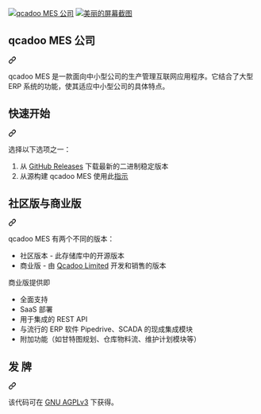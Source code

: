 <div class="Box-sc-g0xbh4-0 QkQOb js-snippet-clipboard-copy-unpositioned" data-hpc="true"><article class="markdown-body entry-content container-lg" itemprop="text"><p dir="auto"><a href="https://qcadoo.com" rel="nofollow"><img src="https://cloud.githubusercontent.com/assets/513146/25782749/bc50ca98-3350-11e7-8837-64fde0f16d48.png" alt="qcadoo MES 公司" style="max-width: 100%;" _mstalt="119873" _msthash="203"></a>
<a target="_blank" rel="noopener noreferrer nofollow" href="https://cloud.githubusercontent.com/assets/513146/25784436/63e0b7c0-336d-11e7-8124-75f860e6f1f0.png"><img src="https://cloud.githubusercontent.com/assets/513146/25784436/63e0b7c0-336d-11e7-8124-75f860e6f1f0.png" alt="美丽的屏幕截图" style="max-width: 100%;" _mstalt="428571" _msthash="204"></a></p>
<div class="markdown-heading" dir="auto"><h1 tabindex="-1" class="heading-element" dir="auto" _msttexthash="9206041" _msthash="205">qcadoo MES 公司</h1><a id="user-content-qcadoo-mes" class="anchor" aria-label="永久链接：qcadoo MES" href="#qcadoo-mes" _mstaria-label="378378" _msthash="206"><svg class="octicon octicon-link" viewBox="0 0 16 16" version="1.1" width="16" height="16" aria-hidden="true"><path d="m7.775 3.275 1.25-1.25a3.5 3.5 0 1 1 4.95 4.95l-2.5 2.5a3.5 3.5 0 0 1-4.95 0 .751.751 0 0 1 .018-1.042.751.751 0 0 1 1.042-.018 1.998 1.998 0 0 0 2.83 0l2.5-2.5a2.002 2.002 0 0 0-2.83-2.83l-1.25 1.25a.751.751 0 0 1-1.042-.018.751.751 0 0 1-.018-1.042Zm-4.69 9.64a1.998 1.998 0 0 0 2.83 0l1.25-1.25a.751.751 0 0 1 1.042.018.751.751 0 0 1 .018 1.042l-1.25 1.25a3.5 3.5 0 1 1-4.95-4.95l2.5-2.5a3.5 3.5 0 0 1 4.95 0 .751.751 0 0 1-.018 1.042.751.751 0 0 1-1.042.018 1.998 1.998 0 0 0-2.83 0l-2.5 2.5a1.998 1.998 0 0 0 0 2.83Z"></path></svg></a></div>
<p dir="auto" _msttexthash="705626337" _msthash="207">qcadoo MES 是一款面向中小型公司的生产管理互联网应用程序。它结合了大型 ERP 系统的功能，使其适应中小型公司的具体特点。</p>
<div class="markdown-heading" dir="auto"><h2 tabindex="-1" class="heading-element" dir="auto" _msttexthash="11905335" _msthash="208">快速开始</h2><a id="user-content-quick-start" class="anchor" aria-label="永久链接： 快速入门" href="#quick-start" _mstaria-label="446966" _msthash="209"><svg class="octicon octicon-link" viewBox="0 0 16 16" version="1.1" width="16" height="16" aria-hidden="true"><path d="m7.775 3.275 1.25-1.25a3.5 3.5 0 1 1 4.95 4.95l-2.5 2.5a3.5 3.5 0 0 1-4.95 0 .751.751 0 0 1 .018-1.042.751.751 0 0 1 1.042-.018 1.998 1.998 0 0 0 2.83 0l2.5-2.5a2.002 2.002 0 0 0-2.83-2.83l-1.25 1.25a.751.751 0 0 1-1.042-.018.751.751 0 0 1-.018-1.042Zm-4.69 9.64a1.998 1.998 0 0 0 2.83 0l1.25-1.25a.751.751 0 0 1 1.042.018.751.751 0 0 1 .018 1.042l-1.25 1.25a3.5 3.5 0 1 1-4.95-4.95l2.5-2.5a3.5 3.5 0 0 1 4.95 0 .751.751 0 0 1-.018 1.042.751.751 0 0 1-1.042.018 1.998 1.998 0 0 0-2.83 0l-2.5 2.5a1.998 1.998 0 0 0 0 2.83Z"></path></svg></a></div>
<p dir="auto" _msttexthash="42067246" _msthash="210">选择以下选项之一：</p>
<ol dir="auto">
<li _msttexthash="119292394" _msthash="211">从 <a href="https://github.com/qcadoo/mes/releases/latest" _istranslated="1">GitHub Releases</a> 下载最新的二进制稳定版本</li>
<li _msttexthash="49809708" _msthash="212">从源构建 qcadoo MES
使用此<a href="https://qcadoo.atlassian.net/wiki/display/QCDMESDOC/Building+MES+from+source+code+-+tutorial" rel="nofollow" _istranslated="1">指示</a></li>
</ol>
<div class="markdown-heading" dir="auto"><h2 tabindex="-1" class="heading-element" dir="auto" _msttexthash="22245912" _msthash="213">社区版与商业版</h2><a id="user-content-community-vs-commercial-version" class="anchor" aria-label="永久链接：社区版与商业版" href="#community-vs-commercial-version" _mstaria-label="1338155" _msthash="214"><svg class="octicon octicon-link" viewBox="0 0 16 16" version="1.1" width="16" height="16" aria-hidden="true"><path d="m7.775 3.275 1.25-1.25a3.5 3.5 0 1 1 4.95 4.95l-2.5 2.5a3.5 3.5 0 0 1-4.95 0 .751.751 0 0 1 .018-1.042.751.751 0 0 1 1.042-.018 1.998 1.998 0 0 0 2.83 0l2.5-2.5a2.002 2.002 0 0 0-2.83-2.83l-1.25 1.25a.751.751 0 0 1-1.042-.018.751.751 0 0 1-.018-1.042Zm-4.69 9.64a1.998 1.998 0 0 0 2.83 0l1.25-1.25a.751.751 0 0 1 1.042.018.751.751 0 0 1 .018 1.042l-1.25 1.25a3.5 3.5 0 1 1-4.95-4.95l2.5-2.5a3.5 3.5 0 0 1 4.95 0 .751.751 0 0 1-.018 1.042.751.751 0 0 1-1.042.018 1.998 1.998 0 0 0-2.83 0l-2.5 2.5a1.998 1.998 0 0 0 0 2.83Z"></path></svg></a></div>
<p dir="auto" _msttexthash="70161676" _msthash="215">qcadoo MES 有两个不同的版本：</p>
<ul dir="auto">
<li _msttexthash="66989806" _msthash="216">社区版本 - 此存储库中的开源版本</li>
<li _msttexthash="91563238" _msthash="217">商业版 - 由 <a href="https://qcadoo.com/en/" rel="nofollow" _istranslated="1">Qcadoo Limited</a> 开发和销售的版本</li>
</ul>
<p dir="auto" _msttexthash="17057443" _msthash="218">商业版提供即</p>
<ul dir="auto">
<li _msttexthash="12252357" _msthash="219">全面支持</li>
<li _msttexthash="10434164" _msthash="220">SaaS 部署</li>
<li _msttexthash="17043039" _msthash="221">用于集成的 REST API</li>
<li _msttexthash="115048856" _msthash="222">与流行的 ERP 软件 Pipedrive、SCADA 的现成集成模块</li>
<li _msttexthash="192019529" _msthash="223">附加功能（如甘特图规划、仓库物料流、维护计划模块等）</li>
</ul>
<div class="markdown-heading" dir="auto"><h2 tabindex="-1" class="heading-element" dir="auto" _msttexthash="4995627" _msthash="224">发 牌</h2><a id="user-content-licensing" class="anchor" aria-label="永久链接： 许可" href="#licensing" _mstaria-label="400894" _msthash="225"><svg class="octicon octicon-link" viewBox="0 0 16 16" version="1.1" width="16" height="16" aria-hidden="true"><path d="m7.775 3.275 1.25-1.25a3.5 3.5 0 1 1 4.95 4.95l-2.5 2.5a3.5 3.5 0 0 1-4.95 0 .751.751 0 0 1 .018-1.042.751.751 0 0 1 1.042-.018 1.998 1.998 0 0 0 2.83 0l2.5-2.5a2.002 2.002 0 0 0-2.83-2.83l-1.25 1.25a.751.751 0 0 1-1.042-.018.751.751 0 0 1-.018-1.042Zm-4.69 9.64a1.998 1.998 0 0 0 2.83 0l1.25-1.25a.751.751 0 0 1 1.042.018.751.751 0 0 1 .018 1.042l-1.25 1.25a3.5 3.5 0 1 1-4.95-4.95l2.5-2.5a3.5 3.5 0 0 1 4.95 0 .751.751 0 0 1-.018 1.042.751.751 0 0 1-1.042.018 1.998 1.998 0 0 0-2.83 0l-2.5 2.5a1.998 1.998 0 0 0 0 2.83Z"></path></svg></a></div>
<p dir="auto" _msttexthash="41331797" _msthash="226">该代码可在 <a href="/qcadoo/mes/blob/master/LICENSE.txt" _istranslated="1">GNU AGPLv3</a> 下获得。</p>
</article></div>
